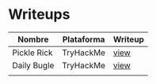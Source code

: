 # Writeups

| Nombre      | Plataforma | Writeup                                                                               |
|-------------|------------|---------------------------------------------------------------------------------------|
| Pickle Rick | TryHackMe  | [view](https://github.com/JesusJimenezSantana/Writeups/blob/main/PDF/pickle-rick.pdf) |
| Daily Bugle | TryHackMe  | [view](https://github.com/JesusJimenezSantana/Writeups/blob/main/PDF/daily-bugle.pdf) |
|             |            |                                                                                       |
